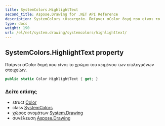 ```yaml
---
title: SystemColors.HighlightText
second_title: Aspose.Drawing for .NET API Reference
description: SystemColors ιδιοκτησία. Παίρνει αColor δομή που είναι το χρώμα του κειμένου των επιλεγμένων στοιχείων.
type: docs
weight: 190
url: /el/net/system.drawing/systemcolors/highlighttext/
---
```

## SystemColors.HighlightText property

Παίρνει αColor δομή που είναι το χρώμα του κειμένου των επιλεγμένων στοιχείων.

```csharp
public static Color HighlightText { get; }
```

### Δείτε επίσης

* struct [Color](../../color/)
* class [SystemColors](../)
* χώρος ονομάτων [System.Drawing](../../systemcolors/)
* συνέλευση [Aspose.Drawing](../../../)


